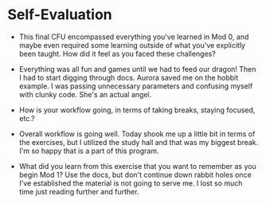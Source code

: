 # Self-Evaluation

- This final CFU encompassed everything you've learned in Mod 0, and maybe even required some learning outside of what you've explicitly been taught. How did it feel as you faced these challenges?
- Everything was all fun and games until we had to feed our dragon! Then I had to start digging through docs. Aurora saved me on the hobbit example. I was passing unnecessary parameters and confusing myself with clunky code. She's an actual angel.

- How is your workflow going, in terms of taking breaks, staying focused, etc.?
- Overall workflow is going well. Today shook me up a little bit in terms of the exercises, but I utilized the study hall and that was my biggest break. I'm so happy that is a part of this program.
- What did you learn from this exercise that you want to remember as you begin Mod 1? Use the docs, but don't continue down rabbit holes once I've established the material is not going to serve me. I lost so much time just reading further and further.